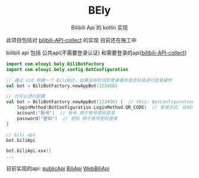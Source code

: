 
<h1 align="center">BEly</h1>
<p align="center">Bilibili Api 的 kotlin 实现</p>

此项目包括对 [bilibili-API-collect](https://github.com/SocialSisterYi/bilibili-API-collect) 的实现
目前还在施工中

bilibili api 包括 公共api(不需要登录认证) 和需要登录的api([bilibili-API-collect](https://github.com/SocialSisterYi/bilibili-API-collect))


```kotlin
import com.elouyi.bely.BiliBotFactory
import com.elouyi.bely.config.BotConfiguration

// 通过 uid 构建一个 BiliBot，如果没有检测到登录缓存信息将会进行登录操作
val bot = BiliBotFactory.newAppBot(123456) 

// 也可以进行配置
val bot = BiliBotFactory.newAppBot(123456) {  // this: BotConfigurationBuilder
    loginMethod(BotConfiguration.LoginMethod.QR_CODE)  // 登录方式，目前仅支持是二维码
    account("账号")  // 账号 用于账号密码登录
    password("密码")  // 密码 用于账号密码登录
}

// bili api
bot.biliApi

bot.biliApi.xxx()
...

```
目前实现的api:
[publicApi](/BEly-main-api/src/main/kotlin/publicapi/PublicApi.kt)
[BiliApi](/BEly-main-api/src/main/kotlin/biliapi/BiliApi.kt)
[WebBiliApi](/BEly-main-api/src/main/kotlin/biliapi/WebBiliApi.kt)